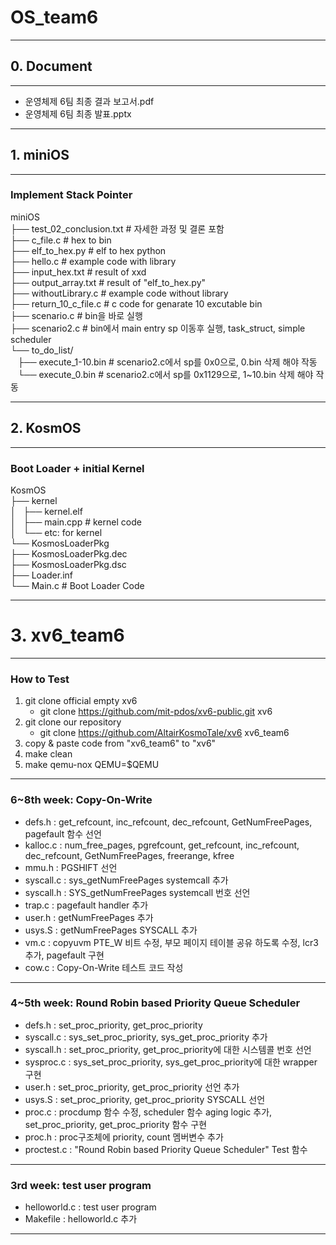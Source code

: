 # OS_team6
- - -
## 0. Document  
- - -
- 운영체제 6팀 최종 결과 보고서.pdf  
- 운영체제 6팀 최종 발표.pptx  
- - -  
## 1. miniOS
- - -
### Implement Stack Pointer
miniOS  
├── test_02_conclusion.txt # 자세한 과정 및 결론 포함  
├── c_file.c # hex to bin  
├── elf_to_hex.py # elf to hex python  
├── hello.c # example code with library  
├── input_hex.txt # result of xxd  
├── output_array.txt # result of "elf_to_hex.py"  
├── withoutLibrary.c # example code without library  
├── return_10_c_file.c # c code for genarate 10 excutable bin  
├── scenario.c # bin을 바로 실행  
├── scenario2.c # bin에서 main entry sp 이동후 실행, task_struct, simple scheduler  
└── to_do_list/  
    ├── execute_1-10.bin # scenario2.c에서 sp를 0x0으로, 0.bin 삭제 해야 작동  
    └── execute_0.bin # scenario2.c에서 sp를 0x1129으로, 1~10.bin 삭제 해야 작동  
- - -
## 2. KosmOS
- - -
### Boot Loader + initial Kernel
KosmOS  
├── kernel  
│   ├── kernel.elf  
│   ├── main.cpp # kernel code  
│   └── etc: for kernel  
└── KosmosLoaderPkg  
    ├── KosmosLoaderPkg.dec  
    ├── KosmosLoaderPkg.dsc  
    ├── Loader.inf  
    └── Main.c # Boot Loader Code  
- - -
# 3. xv6_team6
- - -
### How to Test
1. git clone official empty xv6
   - git clone https://github.com/mit-pdos/xv6-public.git xv6
2. git clone our repository
   - git clone https://github.com/AltairKosmoTale/xv6 xv6_team6
3. copy & paste code from "xv6_team6" to "xv6"
4. make clean
5. make qemu-nox QEMU=$QEMU
- - -
### 6~8th week: Copy-On-Write   
- defs.h : get_refcount, inc_refcount, dec_refcount, GetNumFreePages, pagefault 함수 선언  
- kalloc.c : num_free_pages, pgrefcount, get_refcount, inc_refcount, dec_refcount, GetNumFreePages, freerange, kfree  
- mmu.h : PGSHIFT 선언  
- syscall.c : sys_getNumFreePages systemcall 추가  
- syscall.h : SYS_getNumFreePages systemcall 번호 선언  
- trap.c : pagefault handler 추가  
- user.h : getNumFreePages 추가  
- usys.S : getNumFreePages SYSCALL 추가  
- vm.c : copyuvm PTE_W 비트 수정, 부모 페이지 테이블 공유 하도록 수정, lcr3 추가, pagefault 구현  
- cow.c : Copy-On-Write 테스트 코드 작성  
- - -  
### 4~5th week: Round Robin based Priority Queue Scheduler  
- defs.h : set_proc_priority, get_proc_priority  
- syscall.c  : sys_set_proc_priority, sys_get_proc_priority 추가  
- syscall.h : set_proc_priority, get_proc_priority에 대한 시스템콜 번호 선언  
- sysproc.c : sys_set_proc_priority, sys_get_proc_priority에 대한 wrapper 구현  
- user.h : set_proc_priority, get_proc_priority 선언 추가  
- usys.S : set_proc_priority, get_proc_priority SYSCALL 선언  
- proc.c : procdump 함수 수정, scheduler 함수 aging logic 추가, set_proc_priority, get_proc_priority 함수 구현  
- proc.h : proc구조체에 priority, count 멤버변수 추가 
- proctest.c : "Round Robin based Priority Queue Scheduler" Test 함수  
- - -
### 3rd week: test user program  
- helloworld.c : test user program  
- Makefile : helloworld.c 추가  
- - -